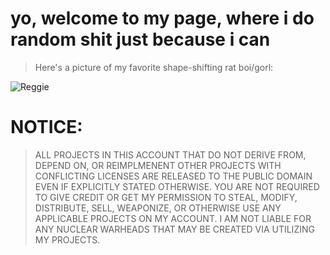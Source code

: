 # yo,  welcome to my page, where i do random shit just because i can
> Here's a picture of my favorite shape-shifting rat boi/gorl:

![Reggie](https://media.tenor.com/bU21Wl_xfU8AAAAC/tf2gplus-gplus.gif)

# NOTICE:
> ALL PROJECTS IN THIS ACCOUNT THAT DO NOT
> DERIVE FROM, DEPEND ON, OR REIMPLMENENT
> OTHER PROJECTS WITH CONFLICTING LICENSES
> ARE RELEASED TO THE PUBLIC DOMAIN EVEN IF
> EXPLICITLY STATED OTHERWISE. YOU ARE NOT
> REQUIRED TO GIVE CREDIT OR GET MY PERMISSION
> TO STEAL, MODIFY, DISTRIBUTE, SELL, WEAPONIZE,
> OR OTHERWISE USE ANY APPLICABLE PROJECTS
> ON MY ACCOUNT. I AM NOT LIABLE FOR ANY
> NUCLEAR WARHEADS THAT MAY BE CREATED
> VIA UTILIZING MY PROJECTS.
